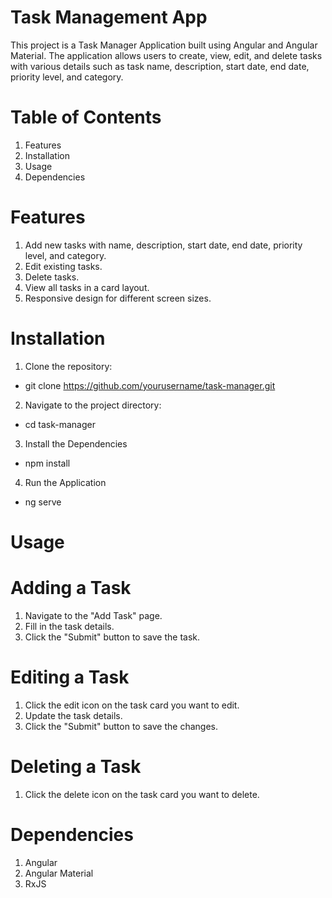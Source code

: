 
# Task Management App

This project is a Task Manager Application built using Angular and Angular Material. The application allows users to create, view, edit, and delete tasks with various details such as task name, description, start date, end date, priority level, and category.

# Table of Contents

1. Features
2. Installation
3. Usage
4. Dependencies

# Features

1. Add new tasks with name, description, start date, end date, priority level, and category.
2. Edit existing tasks.
3. Delete tasks.
4. View all tasks in a card layout.
5. Responsive design for different screen sizes.

# Installation

1. Clone the repository:

- git clone https://github.com/yourusername/task-manager.git

2. Navigate to the project directory:

- cd task-manager

3. Install the Dependencies

- npm install

4. Run the Application

- ng serve


# Usage
# Adding a Task
1. Navigate to the "Add Task" page.
2. Fill in the task details.
3. Click the "Submit" button to save the task.

   
# Editing a Task
1. Click the edit icon on the task card you want to edit.
2. Update the task details.
3. Click the "Submit" button to save the changes.

# Deleting a Task
1. Click the delete icon on the task card you want to delete.


# Dependencies
1. Angular
2. Angular Material
3. RxJS
